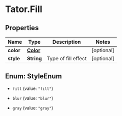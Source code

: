 # Tator.Fill

## Properties

Name | Type | Description | Notes
------------ | ------------- | ------------- | -------------
**color** | [**Color**](Color.md) |  | [optional] 
**style** | **String** | Type of fill effect | [optional] 



## Enum: StyleEnum


* `fill` (value: `"fill"`)

* `blur` (value: `"blur"`)

* `gray` (value: `"gray"`)




